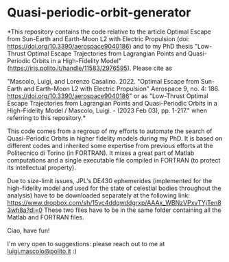 # Quasi-periodic-orbit-generator

*This repository contains the code relative to the article Optimal Escape from Sun-Earth and Earth-Moon L2 with Electric Propulsion (doi: https://doi.org/10.3390/aerospace9040186) and to my PhD thesis "Low-Thrust Optimal Escape Trajectories from Lagrangian Points and Quasi-Periodic Orbits in a High-Fidelity Model" (https://iris.polito.it/handle/11583/2976595). Please cite as 

"Mascolo, Luigi, and Lorenzo Casalino. 2022. "Optimal Escape from Sun-Earth and Earth-Moon L2 with Electric Propulsion" Aerospace 9, no. 4: 186. https://doi.org/10.3390/aerospace9040186" 
or as
"Low-Thrust Optimal Escape Trajectories from Lagrangian Points and Quasi-Periodic Orbits in a High-Fidelity Model / Mascolo, Luigi. - (2023 Feb 03), pp. 1-217." 
when referring to this repository.*

This code comes from a regroup of my efforts to automate the search of Quasi-Periodic Orbits in higher fidelity models during my PhD. 
It is based on different codes and inherited some expertise from previous efforts at the Politecnico di Torino (in FORTRAN).
It mixes a great part of Matlab computations and a single executable file compiled in FORTRAN (to protect its intellectual property). 

Due to size-limit issues, JPL's DE430 ephemerides (implemented for the high-fidelity model and used for the state of celestial bodies throughout the analysis) have to be downloaded separately at the following link:
https://www.dropbox.com/sh/15vc4ddqwddgrxp/AAAx_WBNzVPxvTYjTen83wh8a?dl=0
These two files have to be in the same folder containing all the Matlab and FORTRAN files. 

Ciao, have fun!

I'm very open to suggestions: please reach out to me at luigi.mascolo@polito.it :) 
